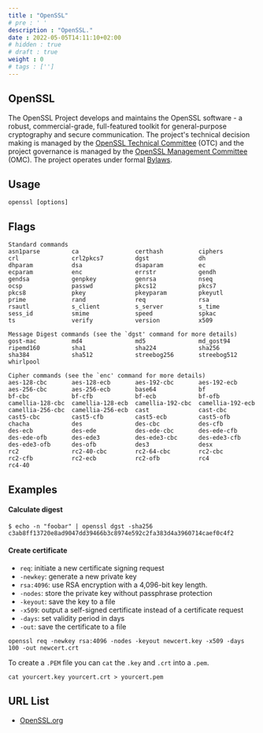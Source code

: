 ```yaml
---
title : "OpenSSL"
# pre : ' '
description : "OpenSSL."
date : 2022-05-05T14:11:10+02:00
# hidden : true
# draft : true
weight : 0
# tags : ['']
---
```


## OpenSSL

The OpenSSL Project develops and maintains the OpenSSL software - a robust, commercial-grade, full-featured toolkit for general-purpose cryptography and secure communication. The project's technical decision making is managed by the [OpenSSL Technical Committee](https://www.openssl.org/community/otc.html) (OTC) and the project governance is managed by the [OpenSSL Management Committee](https://www.openssl.org/community/omc.html) (OMC). The project operates under formal [Bylaws](https://www.openssl.org/policies/omc-bylaws.html).

## Usage

```plain
openssl [options]
```

## Flags

```plain
Standard commands
asn1parse         ca                certhash          ciphers           
crl               crl2pkcs7         dgst              dh                
dhparam           dsa               dsaparam          ec                
ecparam           enc               errstr            gendh             
gendsa            genpkey           genrsa            nseq              
ocsp              passwd            pkcs12            pkcs7             
pkcs8             pkey              pkeyparam         pkeyutl           
prime             rand              req               rsa               
rsautl            s_client          s_server          s_time            
sess_id           smime             speed             spkac             
ts                verify            version           x509              

Message Digest commands (see the `dgst' command for more details)
gost-mac          md4               md5               md_gost94         
ripemd160         sha1              sha224            sha256            
sha384            sha512            streebog256       streebog512       
whirlpool         

Cipher commands (see the `enc' command for more details)
aes-128-cbc       aes-128-ecb       aes-192-cbc       aes-192-ecb       
aes-256-cbc       aes-256-ecb       base64            bf                
bf-cbc            bf-cfb            bf-ecb            bf-ofb            
camellia-128-cbc  camellia-128-ecb  camellia-192-cbc  camellia-192-ecb  
camellia-256-cbc  camellia-256-ecb  cast              cast-cbc          
cast5-cbc         cast5-cfb         cast5-ecb         cast5-ofb         
chacha            des               des-cbc           des-cfb           
des-ecb           des-ede           des-ede-cbc       des-ede-cfb       
des-ede-ofb       des-ede3          des-ede3-cbc      des-ede3-cfb      
des-ede3-ofb      des-ofb           des3              desx              
rc2               rc2-40-cbc        rc2-64-cbc        rc2-cbc           
rc2-cfb           rc2-ecb           rc2-ofb           rc4               
rc4-40            
```

## Examples

#### Calculate digest

```plain
$ echo -n "foobar" | openssl dgst -sha256
c3ab8ff13720e8ad9047dd39466b3c8974e592c2fa383d4a3960714caef0c4f2
```

#### Create certificate

* `req`: initiate a new certificate signing request
* `-newkey`: generate a new private key
* `rsa:4096`: use RSA encryption with a 4,096-bit key length.
* `-nodes`: store the private key without passphrase protection
* `-keyout`: save the key to a file
* `-x509`: output a self-signed certificate instead of a certificate request
* `-days`: set validity period in days
* `-out`: save the certificate to a file

```plain
openssl req -newkey rsa:4096 -nodes -keyout newcert.key -x509 -days 100 -out newcert.crt
```

To create a `.PEM` file you can `cat` the `.key` and `.crt` into a `.pem`.

`cat yourcert.key yourcert.crt > yourcert.pem`

## URL List

* [OpenSSL.org](https://www.openssl.org/)
